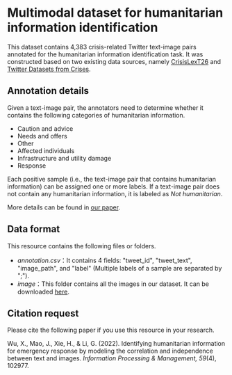 # Multimodal dataset for humanitarian information identification
This dataset contains 4,383 crisis-related Twitter text-image pairs annotated for the humanitarian information identification task. It was constructed based on two existing data sources, namely [CrisisLexT26](http://crisislex.org/data-collections.html#CrisisLexT26) and [Twitter Datasets from Crises](https://crisisnlp.qcri.org/lrec2016/lrec2016.html). 
## Annotation details
Given a text-image pair, the annotators need to determine whether it contains the following categories of humanitarian information.
+ Caution and advice
+ Needs and offers
+ Other
+ Affected individuals
+ Infrastructure and utility damage
+ Response

Each positive sample (i.e., the text-image pair that contains humanitarian information) can be assigned one or more labels. If a text-image pair does not contain any humanitarian information, it is labeled as *Not humanitarian*. 

More details can be found in [our paper](https://www.sciencedirect.com/science/article/pii/S0306457322000930).
## Data format
This resource contains the following files or folders.
+ *annotation.csv*：It contains 4 fields: "tweet_id", "tweet_text", "image_path", and "label" (Multiple labels of a sample are separated by ";").
+ *image*：This folder contains all the images in our dataset. It can be downloaded [here](https://drive.google.com/file/d/1vmJaYv1ZuJJv_NfEAajPfMQ-QHU0dJ_J/view?usp=sharing).
## Citation request
Please cite the following paper if you use this resource in your research.

Wu, X., Mao, J., Xie, H., & Li, G. (2022). Identifying humanitarian information for emergency response by modeling the correlation and independence between text and images. *Information Processing & Management, 59*(4), 102977.
